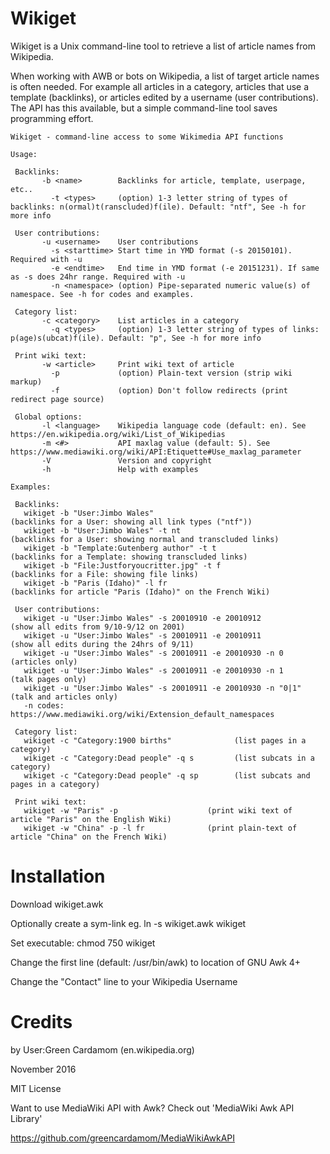 Wikiget
===================
Wikiget is a Unix command-line tool to retrieve a list of article names from Wikipedia.

When working with AWB or bots on Wikipedia, a list of target article names is often needed. For example all articles in a category, articles that use a 
template (backlinks), or articles edited by a username (user contributions). The API has this available, but a simple command-line tool saves 
programming effort.


	Wikiget - command-line access to some Wikimedia API functions
	
	Usage:
	
	 Backlinks:
	       -b <name>        Backlinks for article, template, userpage, etc..
	         -t <types>     (option) 1-3 letter string of types of backlinks: n(ormal)t(ranscluded)f(ile). Default: "ntf", See -h for more info 
	
	 User contributions:
	       -u <username>    User contributions
	         -s <starttime> Start time in YMD format (-s 20150101). Required with -u
	         -e <endtime>   End time in YMD format (-e 20151231). If same as -s does 24hr range. Required with -u
	         -n <namespace> (option) Pipe-separated numeric value(s) of namespace. See -h for codes and examples.
	
	 Category list:
	       -c <category>    List articles in a category
	         -q <types>     (option) 1-3 letter string of types of links: p(age)s(ubcat)f(ile). Default: "p", See -h for more info 
	
	 Print wiki text:
	       -w <article>     Print wiki text of article
	         -p             (option) Plain-text version (strip wiki markup)
	         -f             (option) Don't follow redirects (print redirect page source)
	
	 Global options:
	       -l <language>    Wikipedia language code (default: en). See https://en.wikipedia.org/wiki/List_of_Wikipedias
	       -m <#>           API maxlag value (default: 5). See https://www.mediawiki.org/wiki/API:Etiquette#Use_maxlag_parameter
	       -V               Version and copyright
	       -h               Help with examples
	
	Examples:
	
	 Backlinks:
	   wikiget -b "User:Jimbo Wales"                                  (backlinks for a User: showing all link types ("ntf"))
	   wikiget -b "User:Jimbo Wales" -t nt                            (backlinks for a User: showing normal and transcluded links)
	   wikiget -b "Template:Gutenberg author" -t t                    (backlinks for a Template: showing transcluded links)
	   wikiget -b "File:Justforyoucritter.jpg" -t f                   (backlinks for a File: showing file links)
	   wikiget -b "Paris (Idaho)" -l fr                               (backlinks for article "Paris (Idaho)" on the French Wiki)
	
	 User contributions:
	   wikiget -u "User:Jimbo Wales" -s 20010910 -e 20010912          (show all edits from 9/10-9/12 on 2001)
	   wikiget -u "User:Jimbo Wales" -s 20010911 -e 20010911          (show all edits during the 24hrs of 9/11)
	   wikiget -u "User:Jimbo Wales" -s 20010911 -e 20010930 -n 0     (articles only)
	   wikiget -u "User:Jimbo Wales" -s 20010911 -e 20010930 -n 1     (talk pages only)
	   wikiget -u "User:Jimbo Wales" -s 20010911 -e 20010930 -n "0|1" (talk and articles only)
	   -n codes: https://www.mediawiki.org/wiki/Extension_default_namespaces
	
	 Category list:
	   wikiget -c "Category:1900 births"              (list pages in a category)
	   wikiget -c "Category:Dead people" -q s         (list subcats in a category)
	   wikiget -c "Category:Dead people" -q sp        (list subcats and pages in a category)
	
	 Print wiki text:
	   wikiget -w "Paris" -p                    (print wiki text of article "Paris" on the English Wiki)
	   wikiget -w "China" -p -l fr              (print plain-text of article "China" on the French Wiki)



Installation
=============
Download wikiget.awk

Optionally create a sym-link eg. ln -s wikiget.awk wikiget

Set executable: chmod 750 wikiget

Change the first line (default: /usr/bin/awk) to location of GNU Awk 4+

Change the "Contact" line to your Wikipedia Username

Credits
==================
by User:Green Cardamom (en.wikipedia.org)

November 2016

MIT License

Want to use MediaWiki API with Awk? Check out 'MediaWiki Awk API Library'

https://github.com/greencardamom/MediaWikiAwkAPI

